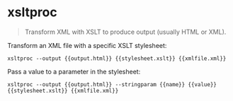 xsltproc
========

> Transform XML with XSLT to produce output (usually HTML or XML).

Transform an XML file with a specific XSLT stylesheet:

    xsltproc --output {{output.html}} {{stylesheet.xslt}} {{xmlfile.xml}}

Pass a value to a parameter in the stylesheet:

    xsltproc --output {{output.html}} --stringparam {{name}} {{value}} {{stylesheet.xslt}} {{xmlfile.xml}}
